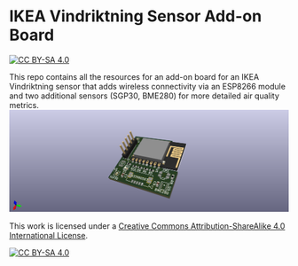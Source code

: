 # IKEA Vindriktning Sensor Add-on Board
[![CC BY-SA 4.0][cc-by-sa-shield]][cc-by-sa]

This repo contains all the resources for an add-on board for an IKEA Vindriktning sensor that adds wireless connectivity via an ESP8266 module and two additional sensors (SGP30, BME280) for more detailed air quality metrics.
![Board Render](docs/vindriktning-addon-board.png)


This work is licensed under a
[Creative Commons Attribution-ShareAlike 4.0 International License][cc-by-sa].

[![CC BY-SA 4.0][cc-by-sa-image]][cc-by-sa]

[cc-by-sa]: http://creativecommons.org/licenses/by-sa/4.0/
[cc-by-sa-image]: https://licensebuttons.net/l/by-sa/4.0/88x31.png
[cc-by-sa-shield]: https://img.shields.io/badge/License-CC%20BY--SA%204.0-lightgrey.svg